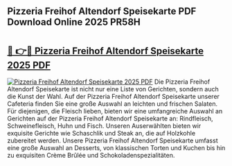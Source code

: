 ## Pizzeria Freihof Altendorf Speisekarte PDF Download Online 2025 PR58H

# <h2><a href="http://gcdo4it.nevu.top/?p=Pizzeria+Freihof+Altendorf+Speisekarte">🔗 👉🔴 Pizzeria Freihof Altendorf Speisekarte 2025 PDF</a></h2>

[![Pizzeria Freihof Altendorf Speisekarte 2025 PDF](https://i.imgur.com/dBaPXMq.png)](http://gcdo4it.nevu.top/?p=Pizzeria+Freihof+Altendorf+Speisekarte)
Die Pizzeria Freihof Altendorf Speisekarte ist nicht nur eine Liste von Gerichten, sondern auch die Kunst der Wahl. Auf der Pizzeria Freihof Altendorf Speisekarte unserer Cafeteria finden Sie eine große Auswahl an leichten und frischen Salaten. Für diejenigen, die Fleisch lieben, bieten wir eine umfangreiche Auswahl an Gerichten auf der Pizzeria Freihof Altendorf Speisekarte an: Rindfleisch, Schweinefleisch, Huhn und Fisch. Unseren Auserwählten bieten wir exquisite Gerichte wie Schaschlik und Steak an, die auf Holzkohle zubereitet werden. Unsere Pizzeria Freihof Altendorf Speisekarte umfasst eine große Auswahl an Desserts, von klassischen Torten und Kuchen bis hin zu exquisiten Crème Brûlée und Schokoladenspezialitäten.
